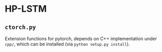 # HP-LSTM

## `ctorch.py`

Extension functions for pytorch, depends on C++ implementation under `cpp/`, which can be installed (via `python setup.py install`).

